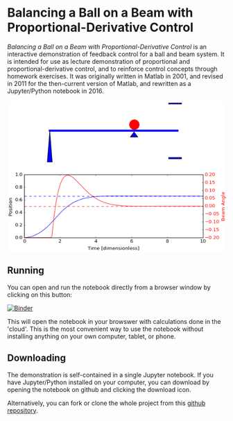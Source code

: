 Balancing a Ball on a Beam with Proportional-Derivative Control
===============================================================

*Balancing a Ball on a Beam with Proportional-Derivative Control* is an interactive demonstration of feedback control for a ball and beam system. It is intended for use as lecture demonstration of proportional and proportional-derivative control, and to reinforce control concepts through homework exercises. It was originally written in Matlab in 2001, and revised in 2011 for the then-current version of Matlab, and rewritten as a Jupyter/Python notebook in 2016.

<img align="center" src="ballbeam.png" alt="Ball and Beam Screenshot" title="Ball and Beam" width="640">

## Running

You can open and run the notebook directly from a browser window by clicking on this button:

[![Binder](http://mybinder.org/badge.svg)](http://mybinder.org/repo/jckantor/Ball-and-Beam)

This will open the notebook in your browswer with calculations done in the 'cloud'.  This is the most convenient way to use the notebook without installing anything on your own computer, tablet, or phone.

## Downloading

The demonstration is self-contained in a single Jupyter notebook. If you have Jupyter/Python installed on your computer, you can download by opening the notebook on github and clicking the download icon.

Alternatively, you can fork or clone the whole project from this [github repository](http://jckantor.github.io/Ball-and-Beam/).
